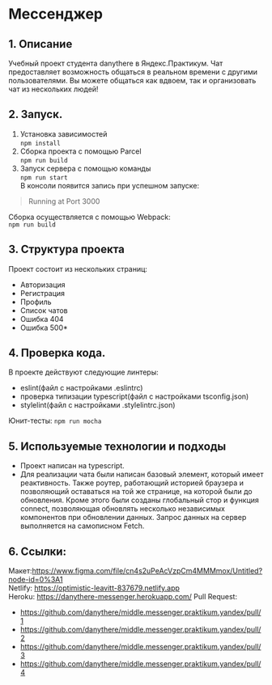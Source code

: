 # Мессенджер
## 1. Описание
Учебный проект студента danythere в Яндекс.Практикум. 
Чат предоставляет возможность общаться в реальном времени с другими пользователями. 
Вы можете общаться как вдвоем, так и организовать чат из нескольких людей!
## 2. Запуск.
1. Установка зависимостей  
 ````npm install````
2. Сборка проекта с помощью Parcel  
 ````npm run build ````
3. Запуск сервера с помощью команды  
````npm run start````  
В консоли появится запись при успешном запуске:  
>Running at Port 3000

Сборка осуществляется с помощью Webpack:   
```npm run build```
## 3. Структура проекта
Проект состоит из нескольких страниц:
* Авторизация
* Регистрация
* Профиль
* Список чатов
* Ошибка 404
* Ошибка 500*

## 4. Проверка кода.
В проекте действуют следующие линтеры:
* eslint(файл с настройками .eslintrc)
* проверка типизации typescript(файл с настройками tsconfig.json)
* stylelint(файл с настройками .stylelintrc.json)
  
Юнит-тесты:
````npm run mocha````  

## 5. Используемые технологии и подходы
* Проект написан на typescript.
* Для реализации чата были написан базовый элемент, который имеет реактивность. Также роутер, работающий историей браузера и позволяющий оставаться на той же странице, на которой были до обновления. Кроме этого были созданы глобальный стор и функция connect, позволяющая обновлять несколько независимых компонентов при обновлении данных. Запрос данных на сервер выполняется на самописном Fetch.
## 6. Ссылки:
Макет:https://www.figma.com/file/cn4s2uPeAcVzpCm4MMMmox/Untitled?node-id=0%3A1  
Netlify: https://optimistic-leavitt-837679.netlify.app  
Heroku: https://danythere-messenger.herokuapp.com/
Pull Request: 
* https://github.com/danythere/middle.messenger.praktikum.yandex/pull/1
* https://github.com/danythere/middle.messenger.praktikum.yandex/pull/2
* https://github.com/danythere/middle.messenger.praktikum.yandex/pull/3
* https://github.com/danythere/middle.messenger.praktikum.yandex/pull/4
